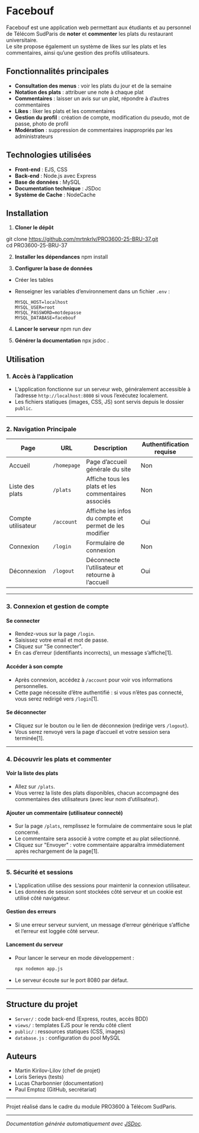 # Facebouf

Facebouf est une application web permettant aux étudiants et au personnel de Télécom SudParis de **noter** et **commenter** les plats du restaurant universitaire.  
Le site propose également un système de likes sur les plats et les commentaires, ainsi qu’une gestion des profils utilisateurs.

## Fonctionnalités principales

- **Consultation des menus** : voir les plats du jour et de la semaine
- **Notation des plats** : attribuer une note à chaque plat
- **Commentaires** : laisser un avis sur un plat, répondre à d’autres commentaires
- **Likes** : liker les plats et les commentaires
- **Gestion du profil** : création de compte, modification du pseudo, mot de passe, photo de profil
- **Modération** : suppression de commentaires inappropriés par les administrateurs

## Technologies utilisées

- **Front-end** : EJS, CSS
- **Back-end** : Node.js avec Express
- **Base de données** : MySQL
- **Documentation technique** : JSDoc
- **Système de Cache** : NodeCache

## Installation 

1. **Cloner le dépôt**

git clone <https://github.com/mrtnkrlv/PRO3600-25-BRU-37.git>  
cd PRO3600-25-BRU-37

2. **Installer les dépendances**
npm install  


3. **Configurer la base de données**
- Créer les tables 

- Renseigner les variables d’environnement dans un fichier `.env` :
  ```
  MYSQL_HOST=localhost
  MYSQL_USER=root
  MYSQL_PASSWORD=motdepasse
  MYSQL_DATABASE=facebouf
  ```

4. **Lancer le serveur**
npm run dev  


5. **Générer la documentation**
npx jsdoc .

## Utilisation


### **1. Accès à l’application**

- L’application fonctionne sur un serveur web, généralement accessible à l’adresse `http://localhost:8080` si vous l’exécutez localement.
- Les fichiers statiques (images, CSS, JS) sont servis depuis le dossier `public`.

---

### **2. Navigation Principale**

| Page                | URL                 | Description                                                | Authentification requise |
|---------------------|---------------------|------------------------------------------------------------|--------------------------|
| Accueil             | `/homepage`         | Page d’accueil générale du site                            | Non                      |
| Liste des plats     | `/plats`            | Affiche tous les plats et les commentaires associés        | Non                      |
| Compte utilisateur  | `/account`          | Affiche les infos du compte et permet de les modifier      | Oui                      |
| Connexion           | `/login`            | Formulaire de connexion                                   | Non                      |
| Déconnexion         | `/logout`           | Déconnecte l’utilisateur et retourne à l’accueil           | Oui                      |

---

### **3. Connexion et gestion de compte**

#### **Se connecter**
- Rendez-vous sur la page `/login`.
- Saisissez votre email et mot de passe.
- Cliquez sur "Se connecter".
- En cas d’erreur (identifiants incorrects), un message s’affiche[1].

#### **Accéder à son compte**
- Après connexion, accédez à `/account` pour voir vos informations personnelles.
- Cette page nécessite d’être authentifié : si vous n’êtes pas connecté, vous serez redirigé vers `/login`[1].

#### **Se déconnecter**
- Cliquez sur le bouton ou le lien de déconnexion (redirige vers `/logout`).
- Vous serez renvoyé vers la page d’accueil et votre session sera terminée[1].

---

### **4. Découvrir les plats et commenter**

#### **Voir la liste des plats**
- Allez sur `/plats`.
- Vous verrez la liste des plats disponibles, chacun accompagné des commentaires des utilisateurs (avec leur nom d’utilisateur).

#### **Ajouter un commentaire (utilisateur connecté)**
- Sur la page `/plats`, remplissez le formulaire de commentaire sous le plat concerné.
- Le commentaire sera associé à votre compte et au plat sélectionné.
- Cliquez sur "Envoyer" : votre commentaire apparaîtra immédiatement après rechargement de la page[1].

---

### **5. Sécurité et sessions**

- L’application utilise des sessions pour maintenir la connexion utilisateur.
- Les données de session sont stockées côté serveur et un cookie est utilisé côté navigateur.

#### **Gestion des erreurs**
- Si une erreur serveur survient, un message d’erreur générique s’affiche et l’erreur est loggée côté serveur.

#### **Lancement du serveur**
- Pour lancer le serveur en mode développement :
  ```bash
  npx nodemon app.js
  ```
- Le serveur écoute sur le port 8080 par défaut.

---

## Structure du projet

- `Server/` : code back-end (Express, routes, accès BDD)
- `views/` : templates EJS pour le rendu côté client
- `public/` : ressources statiques (CSS, images)
- `database.js` : configuration du pool MySQL


## Auteurs

- Martin Kirilov-Lilov (chef de projet)
- Loris Serieys (tests)
- Lucas Charbonnier (documentation)
- Paul Emptoz (GitHub, secrétariat)

---

Projet réalisé dans le cadre du module PRO3600 à Télécom SudParis.

---

*Documentation générée automatiquement avec [JSDoc](https://jsdoc.app/).*

